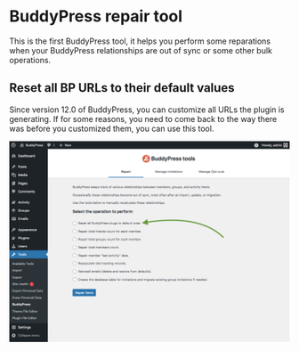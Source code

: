 # BuddyPress repair tool

This is the first BuddyPress tool, it helps you perform some reparations when your BuddyPress relationships are out of sync or some other bulk operations.

## Reset all BP URLs to their default values

Since version 12.0 of BuddyPress, you can customize all URLs the plugin is generating. If for some reasons, you need to come back to the way there was before you customized them, you can use this tool.

![Reset BP URLs](../../assets/bp-tools-reset-slugs.png)

